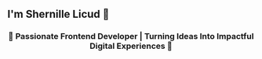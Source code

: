 ## I'm Shernille Licud 👋
<h3 align="center">🌟 Passionate Frontend Developer | Turning Ideas Into Impactful Digital Experiences 🌟</h2>


<!--
**shernille37/shernille37** is a ✨ _special_ ✨ repository because its `README.md` (this file) appears on your GitHub profile.

Here are some ideas to get you started:

- 🔭 I’m currently working on ...
- 🌱 I’m currently learning ...
- 👯 I’m looking to collaborate on ...
- 🤔 I’m looking for help with ...
- 💬 Ask me about ...
- 📫 How to reach me: ...
- 😄 Pronouns: ...
- ⚡ Fun fact: ...
-->
